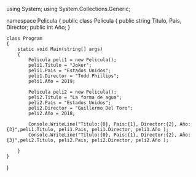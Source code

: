 using System;
using System.Collections.Generic;

namespace Pelicula
{
    public class Pelicula
        {
            public string Titulo, Pais, Director;
            public int Año;
        }

    class Program
    {
        static void Main(string[] args)
        {
            Pelicula peli1 = new Pelicula(); 
            peli1.Titulo = "Joker";
            peli1.Pais = "Estados Unidos";
            peli1.Director = "Todd Phillips";
            peli1.Año = 2019;

            Pelicula peli2 = new Pelicula(); 
            peli2.Titulo = "La forma de agua";
            peli2.Pais = "Estados Unidos";
            peli2.Director = "Guillermo Del Toro";
            peli2.Año = 2018;
            
            Console.WriteLine("Titulo:{0}, Pais:{1}, Director:{2}, Año:{3}",peli1.Titulo, peli1.Pais, peli1.Director, peli1.Año );
            Console.WriteLine("Titulo:{0}, Pais:{1}, Director:{2}, Año:{3}",peli2.Titulo, peli2.Pais, peli2.Director, peli2.Año );

        }
    }
}
